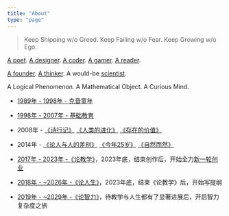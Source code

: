 ```yaml
---
title: "About"
type: "page"
---
```


> Keep Shipping w/o Greed. Keep Failing w/o Fear. Keep Growing w/o Ego.

[A poet](../poems). [A designer](../design). [A coder](../cs). [A gamer](../games). [A reader](../books).

[A founder](https://albert.com.cn). [A thinker](../life). A would-be [scientist](../ai).

A Logical Phenomenon. A Mathematical Object. A Curious Mind. 

- [1989年 - 1998年 - 克音童年](../keyin)

- [1998年 - 2007年 - 基础教育](../sui)

- 2008年 - [《诗行记》](../tripasapoet/) [《人类的进化》](../humanevolution/) [《存在的价值》](../valueofliving/)

- 2014年 - [《论人与人的差别》](../diff/) [《今年25岁》](../25/) [《自然而然》](../naturally/)

- [2017年 - 2023年 -《论教学》](../edu/)，2023年底，结束创作后，开始全力[新一轮创业](../a23)
- [2018年 - ~2026年 -《论人生》](../life/)，2023年底，结束《论教学》后，开始写提纲
- [2019年 - ~2029年 -《论智力》](../ai/)，待教学与人生都有了显著进展后，开启智力复杂度之旅






